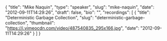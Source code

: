 {
  "title": "Mike Naquin",
  "type": "speaker",
  "slug": "mike-naquin",
  "date": "2012-09-11T14:29:26",
  "draft": false,
  "bio": "",
  "recordings": [
    {
      "title": "Deterministic Garbage Collection",
      "slug": "deterministic-garbage-collection",
      "thumbnail": "https://i.vimeocdn.com/video/487540835_295x166.jpg",
      "date": "2012-09-11T14:29:26"
    }
  ]
}